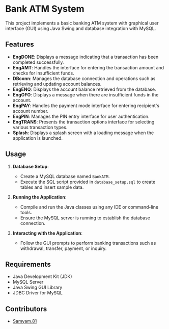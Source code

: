 # Bank ATM System

This project implements a basic banking ATM system with graphical user interface (GUI) using Java Swing and database integration with MySQL.

## Features

- **EngDONE**: Displays a message indicating that a transaction has been completed successfully.
- **EngAMT**: Handles the interface for entering the transaction amount and checks for insufficient funds.
- **DBconn**: Manages the database connection and operations such as retrieving and updating account balances.
- **EngENQ**: Displays the account balance retrieved from the database.
- **EngOFO**: Displays a message when there are insufficient funds in the account.
- **EngPAY**: Handles the payment mode interface for entering recipient's account number.
- **EngPIN**: Manages the PIN entry interface for user authentication.
- **EngTRANS**: Presents the transaction options interface for selecting various transaction types.
- **Splash**: Displays a splash screen with a loading message when the application is launched.

## Usage

1. **Database Setup**:
   - Create a MySQL database named `BankATM`.
   - Execute the SQL script provided in `database_setup.sql` to create tables and insert sample data.

2. **Running the Application**:
   - Compile and run the Java classes using any IDE or command-line tools.
   - Ensure the MySQL server is running to establish the database connection.

3. **Interacting with the Application**:
   - Follow the GUI prompts to perform banking transactions such as withdrawal, transfer, payment, or inquiry.

## Requirements

- Java Development Kit (JDK)
- MySQL Server
- Java Swing GUI Library
- JDBC Driver for MySQL

## Contributors

- [Samyam.81](https://github.com/samyam81)

